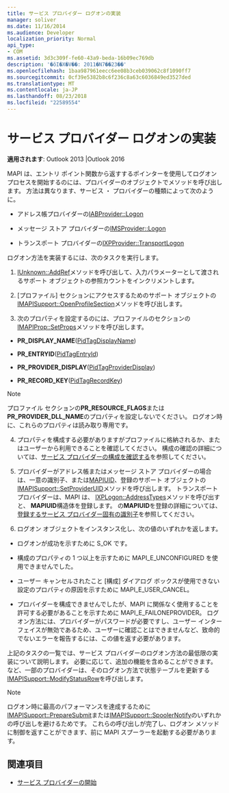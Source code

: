 ```yaml
---
title: サービス プロバイダー ログオンの実装
manager: soliver
ms.date: 11/16/2014
ms.audience: Developer
localization_priority: Normal
api_type:
- COM
ms.assetid: 3d3c309f-fe60-43a9-beda-16b09ec769db
description: '�ŏI�X�V��: 2011�N7��23��'
ms.openlocfilehash: 1baa987961eecc6ee08b3ceb039062c8f1090ff7
ms.sourcegitcommit: 0cf39e5382b8c6f236c8a63c6036849ed3527ded
ms.translationtype: MT
ms.contentlocale: ja-JP
ms.lasthandoff: 08/23/2018
ms.locfileid: "22589554"
---
```

# <a name="implementing-service-provider-logon"></a>サービス プロバイダー ログオンの実装

**適用されます**: Outlook 2013 |Outlook 2016 
  
MAPI は、エントリ ポイント関数から返すするポインターを使用してログオン プロセスを開始するのには、プロバイダーのオブジェクトでメソッドを呼び出します。 方法は異なります、サービス ・ プロバイダーの種類によって次のように。
  
- アドレス帳プロバイダーの[IABProvider::Logon](iabprovider-logon.md) 
    
- メッセージ ストア プロバイダーの[IMSProvider::Logon](imsprovider-logon.md) 
    
- トランスポート プロバイダーの[IXPProvider::TransportLogon](ixpprovider-transportlogon.md) 
    
ログオン方法を実装するには、次のタスクを実行します。
  
1. [IUnknown::AddRef](http://msdn.microsoft.com/en-us/library/ms691379%28v=VS.85%29.aspx)メソッドを呼び出して、入力パラメーターとして渡されるサポート オブジェクトの参照カウントをインクリメントします。 
    
2. [プロファイル] セクションにアクセスするためのサポート オブジェクトの[IMAPISupport::OpenProfileSection](imapisupport-openprofilesection.md)メソッドを呼び出します。 
    
3. 次のプロパティを設定するのには、プロファイルのセクションの[IMAPIProp::SetProps](imapiprop-setprops.md)メソッドを呼び出します。 
    
  - **PR_DISPLAY_NAME**([PidTagDisplayName](pidtagdisplayname-canonical-property.md))
    
  - **PR_ENTRYID**([PidTagEntryId](pidtagentryid-canonical-property.md))
    
  - **PR_PROVIDER_DISPLAY**([PidTagProviderDisplay](pidtagproviderdisplay-canonical-property.md))
    
  - **PR_RECORD_KEY**([PidTagRecordKey](pidtagrecordkey-canonical-property.md))
    
  > [!NOTE]
  > プロファイル セクションの**PR_RESOURCE_FLAGS**または**PR_PROVIDER_DLL_NAME**のプロパティを設定しないでください。 ログオン時に、これらのプロパティは読み取り専用です。 
  
4. プロパティを構成する必要がありますがプロファイルに格納されるか、またはユーザーから利用できることを確認してください。 構成の確認の詳細については、[サービス プロバイダーの構成を確認する](verifying-service-provider-configuration.md)を参照してください。
    
5. プロバイダーがアドレス帳またはメッセージ ストア プロバイダーの場合は、一意の識別子、または[MAPIUID](mapiuid.md)、登録のサポート オブジェクトの[IMAPISupport::SetProviderUID](imapisupport-setprovideruid.md)メソッドを呼び出します。 トランスポート プロバイダーは、MAPI は、 [IXPLogon::AddressTypes](ixplogon-addresstypes.md)メソッドを呼び出すと、 **MAPIUID**構造体を登録します。 の**MAPIUID**を登録の詳細については、[登録するサービス プロバイダー固有の識別子](registering-service-provider-unique-identifiers.md)を参照してください。
    
6. ログオン オブジェクトをインスタンス化し、次の値のいずれかを返します。
    
  - ログオンが成功を示すために S_OK です。
    
  - 構成のプロパティの 1 つ以上を示すために MAPI_E_UNCONFIGURED を使用できませんでした。
    
  - ユーザー キャンセルされたこと [構成] ダイアログ ボックスが使用できない設定のプロパティの原因を示すために MAPI_E_USER_CANCEL。
    
  - プロバイダーを構成できませんでしたが、MAPI に関係なく使用することを許可する必要があることを示すために MAPI_E_FAILONEPROVIDER。 ログオン方法には、プロバイダーがパスワードが必要ですし、ユーザー インターフェイスが無効であるため、ユーザーに確認ことはできませんなど、致命的でないエラーを報告するには、この値を返す必要があります。 
    
上記のタスクの一覧では、サービス プロバイダーのログオン方法の最低限の実装について説明します。 必要に応じて、追加の機能を含めることができます。 など、一部のプロバイダーは、そのログオン方法で状態テーブルを更新する[IMAPISupport::ModifyStatusRow](imapisupport-modifystatusrow.md)を呼び出します。 
  
> [!NOTE]
> ログオン時に最高のパフォーマンスを達成するために[IMAPISupport::PrepareSubmit](imapisupport-preparesubmit.md)または[IMAPISupport::SpoolerNotify](imapisupport-spoolernotify.md)のいずれかの呼び出しを避けるためです。 これらの呼び出しが完了し、ログオン メソッドに制御を返すことができます、前に MAPI スプーラーを起動する必要があります。 
  
## <a name="see-also"></a>関連項目

- [サービス プロバイダーの開始](starting-a-service-provider.md)

